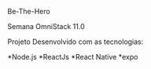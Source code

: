 Be-The-Hero

Semana OmniStack 11.0

Projeto Desenvolvido com as tecnologias:

*Node.js
*ReactJs
*React Native
*expo
